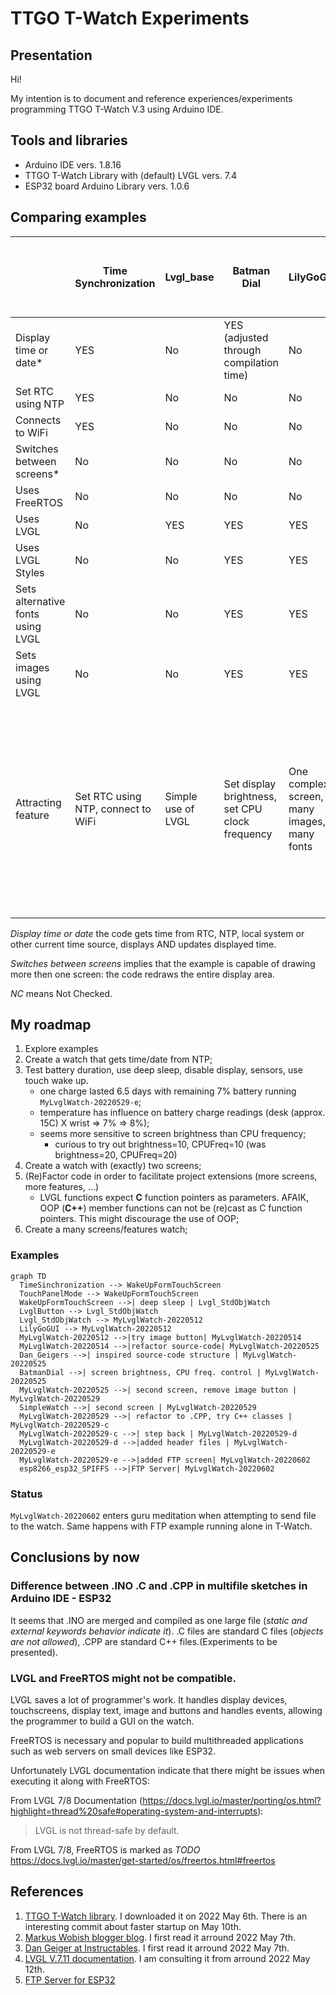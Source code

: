 # TTGO T-Watch Experiments

## Presentation

Hi!

My intention is to document and reference experiences/experiments programming TTGO T-Watch V.3 using Arduino IDE.

## Tools and libraries

- Arduino IDE vers. 1.8.16
- TTGO T-Watch Library with (default) LVGL vers. 7.4
- ESP32 board Arduino Library vers. 1.0.6

## Comparing examples

|  | Time Synchronization | Lvgl_base | Batman Dial | LilyGoGUI | Simple Watch | Dan Geiger (from Instructables - ST-TNG inspired screen) |
| --- | --- | --- | --- | --- | --- | --- |
| Display time or date* | YES | No | YES (adjusted through compilation time) | No | YES (adjusted through compilation time) | YES (adjust through compilation time) |
| Set RTC using NTP | YES | No | No | No | No | No |
| Connects to WiFi | YES | No | No | No | YES | No |
| Switches between screens* | No | No | No | No | YES | No |
| Uses FreeRTOS | No | No | No | No | YES | No |
| Uses LVGL | No | YES | YES | YES | YES | YES |
| Uses LVGL Styles | No | No | YES | YES | YES | No |
| Sets alternative fonts using LVGL | No | No | YES | YES | YES | No |
| Sets images using LVGL | No | No | YES | YES | YES(T-WATCH pre-compiled images) | No |
| Attracting feature | Set RTC using NTP, connect to WiFi | Simple use of LVGL | Set display brightness, set CPU clock frequency | One complex screen, many images, many fonts | complex project, One LVGL.screen, many LVGL.containers (Menu, Keyboard), OOP, configure many hardware interrupts (accelerometer, power management), looks careful use of LVGL along side FreeRTOS | Catches touch coordinates directly from tft, draws screen directly to tft. Seems not to use LVGL objects and events. |

*Display time or date* the code gets time from RTC, NTP, local system or other current time source, displays AND updates displayed time.

*Switches between screens* implies that the example is capable of drawing more then one screen: the code redraws the entire display area.  

*NC* means Not Checked.

## My roadmap

1. Explore examples
1. Create a watch that gets time/date from NTP;
2. Test battery duration, use deep sleep, disable display, sensors, use touch wake up.
   - one charge lasted 6.5 days with remaining 7% battery running `MyLvglWatch-20220529-e`;
   - temperature has influence on battery charge readings (desk (approx. 15C) X wrist => 7% => 8%);
   - seems more sensitive to screen brightness than CPU frequency;
      - curious to try out brightness=10, CPUFreq=10 (was brightness=20, CPUFreq=20)
3. Create a watch with (exactly) two screens;
4. (Re)Factor code in order to facilitate project extensions (more screens, more features, ...)
   - LVGL functions expect **C** function pointers as parameters. AFAIK, OOP (**C++**) member functions can not be (re)cast as C function pointers. This might discourage the use of OOP;
5. Create a many screens/features watch;

### Examples 

```mermaid
graph TD
  TimeSinchronization --> WakeUpFormTouchScreen
  TouchPanelMode --> WakeUpFormTouchScreen
  WakeUpFormTouchScreen -->| deep sleep | Lvgl_StdObjWatch
  LvglButton --> Lvgl_StdObjWatch
  Lvgl_StdObjWatch --> MyLvglWatch-20220512
  LilyGoGUI --> MyLvglWatch-20220512
  MyLvglWatch-20220512 -->|try image button| MyLvglWatch-20220514
  MyLvglWatch-20220514 -->|refactor source-code| MyLvglWatch-20220525
  Dan_Geigers -->| inspired source-code structure | MyLvglWatch-20220525
  BatmanDial -->| screen brightness, CPU freq. control | MyLvglWatch-20220525
  MyLvglWatch-20220525 -->| second screen, remove image button | MyLvglWatch-20220529
  SimpleWatch -->| second screen | MyLvglWatch-20220529
  MyLvglWatch-20220529 -->| refactor to .CPP, try C++ classes | MyLvglWatch-20220529-c
  MyLvglWatch-20220529-c -->| step back | MyLvglWatch-20220529-d
  MyLvglWatch-20220529-d -->|added header files | MyLvglWatch-20220529-e
  MyLvglWatch-20220529-e -->|added FTP screen| MyLvglWatch-20220602
  esp8266_esp32_SPIFFS -->|FTP Server| MyLvglWatch-20220602
```

### Status

`MyLvglWatch-20220602` enters guru meditation when attempting to send file to the watch. Same happens with FTP example running alone in T-Watch.

## Conclusions by now

### Difference between .INO .C and .CPP in multifile sketches in Arduino IDE - ESP32

It seems that .INO are merged and compiled as one large file (*static and external keywords behavior indicate it*). .C files are standard C files (*objects are not allowed*), .CPP are standard C++ files.(Experiments to be presented).

### LVGL and FreeRTOS might not be compatible.

LVGL saves a lot of programmer's work. It handles display devices, touchscreens, display text, image and buttons and handles events, allowing the programmer to build a GUI on the watch.

FreeRTOS is necessary and popular to build multithreaded applications such as web servers on small devices like ESP32.

Unfortunately LVGL documentation indicate that there might be issues when executing it along with FreeRTOS:

From LVGL 7/8 Documentation (https://docs.lvgl.io/master/porting/os.html?highlight=thread%20safe#operating-system-and-interrupts):

> LVGL is not thread-safe by default.

From LVGL 7/8, FreeRTOS is marked as *TODO* https://docs.lvgl.io/master/get-started/os/freertos.html#freertos

## References

1. [TTGO T-Watch library](https://github.com/Xinyuan-LilyGO/TTGO_TWatch_Library). I downloaded it on 2022 May 6th. There is an interesting commit about faster startup on May 10th. 
2. [Markus Wobish blogger blog](https://markus-wobisch.blogspot.com/2021/03/lilygo-ttgo-t-watch-2020-getting.html). I first read it arround 2022 May 7th.
3. [Dan Geiger at Instructables](https://www.instructables.com/Lilygo-T-Watch-2020-Arduino-Framework/). I first read it arround 2022 May 7th.
4. [LVGL V.7.11 documentation](https://docs.lvgl.io/7.11/). I am consulting it from arround 2022 May 12th.
5. [FTP Server for ESP32](https://www.mischianti.org/2020/02/08/ftp-server-on-esp8266-and-esp32)
